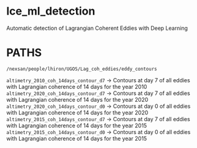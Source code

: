 # lce_ml_detection
Automatic detection of Lagrangian Coherent Eddies with Deep Learning


# PATHS

`/nexsan/people/lhiron/UGOS/Lag_coh_eddies/eddy_contours`

`altimetry_2010_coh_14days_contour_d7` -> Contours at day 7 of all eddies with Lagrangian coherence of 14 days for the year 2010
`altimetry_2020_coh_14days_contour_d7` -> Contours at day 7 of all eddies with Lagrangian coherence of 14 days for the year 2020 
`altimetry_2020_coh_14days_contour_d0` -> Contours at day 0 of all eddies with Lagrangian coherence of 14 days for the year 2020
`altimetry_2015_coh_14days_contour_d7` -> Contours at day 7 of all eddies with Lagrangian coherence of 14 days for the year 2015
`altimetry_2015_coh_14days_contour_d0` -> Contours at day 0 of all eddies with Lagrangian coherence of 14 days for the year 2015
